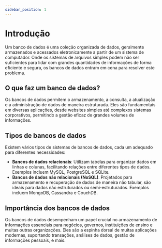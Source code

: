 ```yaml
---
sidebar_position: 1
---
```


# Introdução

Um banco de dados é uma coleção organizada de dados, geralmente armazenados e acessados eletronicamente a partir de um sistema de computador. Onde os sistemas de arquivos simples podem não ser suficientes para lidar com grandes quantidades de informações de forma eficiente e segura, os bancos de dados entram em cena para resolver este problema.

## O que faz um banco de dados?

Os bancos de dados permitem o armazenamento, a consulta, a atualização e a administração de dados de maneira estruturada. Eles são fundamentais em diversas aplicações, desde websites simples até complexos sistemas corporativos, permitindo a gestão eficaz de grandes volumes de informações.

## Tipos de bancos de dados

Existem vários tipos de sistemas de bancos de dados, cada um adequado para diferentes necessidades:

- **Bancos de dados relacionais**: Utilizam tabelas para organizar dados em linhas e colunas, facilitando relações entre diferentes tipos de dados. Exemplos incluem MySQL, PostgreSQL e SQLite.
- **Bancos de dados não relacionais (NoSQL)**: Projetados para armazenamento e recuperação de dados de maneira não tabular, são ideais para dados não estruturados ou semi-estruturados. Exemplos incluem MongoDB, Cassandra e CouchDB.

## Importância dos bancos de dados

Os bancos de dados desempenham um papel crucial no armazenamento de informações essenciais para negócios, governos, instituições de ensino e muitas outras organizações. Eles são a espinha dorsal de muitas aplicações modernas, suportando transações, análises de dados, gestão de informações pessoais, e mais.
